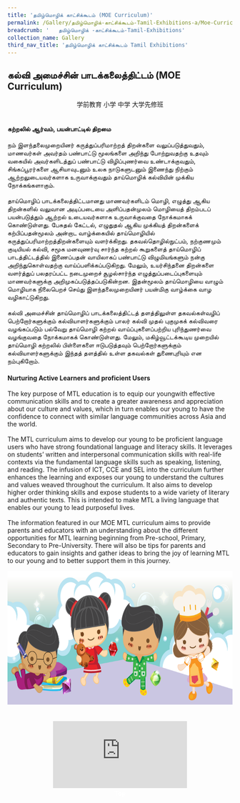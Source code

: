 ```yaml
---
title: 'தமிழ்மொழிக் காட்சிக்கூடம் (MOE Curriculum)'
permalink: /Gallery/தமிழ்மொழிக்-காட்சிக்கூடம்-Tamil-Exhibitions-a/Moe-Curriculum/
breadcrumb: '	தமிழ்மொழிக் -காட்சிக்கூடம்-Tamil-Exhibitions'
collection_name: Gallery
third_nav_title: 'தமிழ்மொழிக் காட்சிக்கூடம் Tamil Exhibitions'
---
```


## கல்வி அமைச்சின் பாடக்கலைத்திட்டம் (MOE Curriculum)
<html>
<body>
<style>

 .tab img{
   width: 80%;
 }
 .tab table {
   display: none;
}
.tab table:target {
  display: block;
}
.atab label {
    position: relative;
    display: block;
    background: #d14165;
    color: #fff;
    font-weight: 700;
    padding: 10px;
    cursor: pointer;
 }
 .atab label::after {
  content: "+";
  font-size: 22px;
  position: absolute;
  right: 10px;
  top: 7px;
  transition: all 0.4s;
}
.atab input[type=checkbox]:checked + label::after,
.atab input[type=radio]:checked + label::after {
    content: 'x';
    right: 14px;
    top: 7px;
  //transform:rotate(-225deg);
   /* transform: rotate(90deg); */
}
.tab-content {
  overflow: hidden;
  display: none;
  width:100%; 
}
.atab{
  margin-bottom: 5px;
  width:100%;  
}
 
</style>
  
<div style="margin-top:auto;margin-bottom:auto;text-align:center;">
<div class="tab">
  <a href="#Sch"><div style="display:inline-block; font-family:Calibri (Body);" class="btnClass">学前教育</div></a>
  <a href="test/TL-PriSch"><div style="display:inline-block; font-family:Calibri (Body);" class="btnClass">小学</div></a>
  <a href="#Sec"><div style="display:inline-block; font-family:Calibri (Body);" class="btnClass">中学</div></a>
  <a href="#PreU"><div style="display:inline-block; font-family:Calibri (Body);" class="btnClass">大学先修班</div></a>
</div>  <br/>
 <div style="margin-top:auto;margin-bottom:auto;text-align:left;">
<h4><strong>கற்றலில் ஆர்வம், பயன்பாட்டில் திறமை </strong></h4>
 
  <p>
   நம் இளந்தலைமுறையினர் கருத்துப்பரிமாற்றத் திறன்களை வலுப்படுத்துவதும், மாணவர்கள் அவர்தம் பண்பாட்டு மூலங்களை அறிந்து போற்றுவதற்கு உதவும் வகையில் அவர்களிடத்துப் பண்பாட்டு விழிப்புணர்வை உண்டாக்குவதும், சிங்கப்பூரர்களை ஆசியாவுடனும் உலக நாடுகளுடனும் இணைந்து நிற்கும் ஆற்றலுடையவர்களாக உருவாக்குவதும் தாய்மொழிக் கல்வியின் முக்கிய நோக்கங்களாகும். <br/><br/>
   	தாய்மொழிப் பாடக்கலைத்திட்டமானது மாணவர்களிடம் மொழி, எழுத்து ஆகிய திறன்களில் வலுவான அடிப்படையை அளிப்பதன்முலம் மொழியைத் திறம்படப் பயன்படுத்தும் ஆற்றல் உடையவர்களாக உருவாக்குவதை நோக்கமாகக் கொண்டுள்ளது. பேசுதல் கேட்டல், எழுதுதல் ஆகிய முக்கியத் திறன்களைக் கற்பிப்பதன்மூலம் அன்றாட வாழ்க்கையில் தாய்மொழியில் கருத்துப்பரிமாற்றத்திறன்களையும் வளர்க்கிறது. தகவல்தொழில்நுட்பம், நற்குணமும் குடியியல் கல்வி, சமூக மனவுணர்வு சார்ந்த கற்றல் கூறுகளைத் தாய்மொழிப் பாடத்திட்டத்தில் இணைப்பதன் வாயிலாகப் பண்பாட்டு விழுமியங்களும் நன்கு அறிந்துகொள்வதற்கு வாய்ப்பளிக்கப்படுகிறது. மேலும், உயர்சிந்தனை திறன்களை வளர்த்துப் பலதரப்பட்ட நடைமுறைச் சூழல்சார்ந்த எழுத்துப்படைப்புகளையும் மாணவர்களுக்கு அறிமுகப்படுத்தப்படுகின்றன. இதன்மூலம் தாய்மொழியை வாழும் மொழியாக நிலைபெறச் செய்து இளந்தலைமுறையினர் பயன்மிகு வாழ்க்கை வாழ வழிகாட்டுகிறது.<br/><br/>
   கல்வி அமைச்சின் தாய்மொழிப் பாடக்கலைத்திட்டத் தளத்திலுள்ள தகவல்கள்வழிப் பெற்றோர்களுக்கும் கல்வியாளர்களுக்கும் பாலர் கல்வி முதல் புகுமுகக் கல்விவரை வழங்கப்படும் பல்வேறு தாய்மொழி கற்றல் வாய்ப்புகளைப்பற்றிய புரிந்துணர்வை வழங்குவதை நோக்கமாகக் கொண்டுள்ளது. மேலும், மகிழ்வூட்டக்கூடிய முறையில் தாய்மொழி கற்றலில் பிள்ளைகளை ஈடுபடுத்தவும் பெற்றோர்களுக்கும் கல்வியாளர்களுக்கும் இந்தத் தளத்தில் உள்ள தகவல்கள் துணைபுரியும் என நம்புகிறோம். <br/>
  </p>
  
  <h4>Nurturing Active Learners and proficient Users </h4>
  <p>
 The key purpose of MTL education is to equip our youngwith effective communication skills and to create a greater awareness and appreciation about our culture and values, which in turn enables  our young  to have the confidence to connect with similar language communities across Asia and the world.<br/><br/>
 The MTL curriculum aims to develop our young to be proficient language users who have strong foundational language and literacy skills. It leverages on students’ written and interpersonal communication skills with real-life contexts via the fundamental language skills such as speaking, listening, and reading. The infusion of ICT, CCE and SEL into the curriculum further enhances the learning and exposes our young to understand the cultures and values weaved throughout the curriculum.    It also aims to develop higher order thinking skills and expose students to a wide variety of literary and authentic texts. This is intended to make MTL a living language that enables our young to lead purposeful lives.<br/><br/>
 The information featured in our MOE MTL curriculum aims to provide parents and educators with an understanding about the different opportunities for MTL learning beginning from Pre-school, Primary, Secondary to Pre-University. There will also be tips for parents and educators to gain insights and gather ideas to bring the joy of learning MTL to our young and to better support them in this journey.<br/>
</p></div>

<div class="image">
  <img src="images/footerBanner.png" class="Image" width="1000" height="300"></div>
  <br/><br/>
  <div class="video-container">
<iframe src="https://www.youtube.com/embed/d6fmLlW8eoE" frameborder="0" allow="accelerometer; autoplay; encrypted-media; gyroscope; picture-in-picture"
allowfullscreen></iframe></div>

<div class="btntop"><a href="#top" style="text-decoration:none;"><span style="color:white"><b>Top</b></span></a></div>
